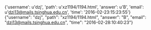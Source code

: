 {'username': u'dzj', 'path': u'xz1194/1194.html', 'answer': u'B', 'email': u'dzj13@mails.tsinghua.edu.cn', 'time': '2016-02-23:15:23:55'}
{"username": "dzj", "path": "xz1194/1194.html", "answer": "B", "email": "dzj13@mails.tsinghua.edu.cn", "time": "2016-02-28:10:40:23"}